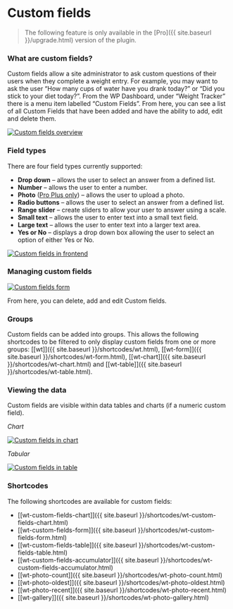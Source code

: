 # Custom fields

> The following feature is only available in the [Pro]({{ site.baseurl }}/upgrade.html) version of the plugin.

### What are custom fields?

Custom fields allow a site administrator to ask custom questions of their users when they complete a weight entry. For example, you may want to ask the user “How many cups of water have you drank today?” or “Did you stick to your diet today?”. From the WP Dashboard, under “Weight Tracker” there is a menu item labelled “Custom Fields”. From here, you can see a list of all Custom Fields that have been added and have the ability to add, edit and delete them.

[![Custom fields overview](/assets/images/custom-fields-overview.png)](/assets/images/custom-fields-overview.png)

### Field types

There are four field types currently supported:

-   **Drop down** – allows the user to select an answer from a defined list.
-   **Number** – allows the user to enter a number.
-   **Photo** ([Pro Plus only](/upgrade.html))  – allows the user to upload a photo.
-   **Radio buttons** – allows the user to select an answer from a defined list.
-   **Range slider** – create sliders to allow your user to answer using a scale.
-   **Small text** – allows the user to enter text into a small text field.
-   **Large text** – allows the user to enter text into a larger text area.
-   **Yes or No** – displays a drop down box allowing the user to select an option of either Yes or No.

[![Custom fields in frontend](/assets/images/custom-fields-form-frontend-small.png)](/assets/images/custom-fields-form-frontend.png)

### Managing custom fields

[![Custom fields form](/assets/images/custom-fields-form-small.png)](/assets/images/custom-fields-form.png)

From here, you can delete, add and edit Custom fields.

### Groups

Custom fields can be added into groups. This allows the following shortcodes to be filtered to only display custom fields from one or more groups: [[wt]]({{ site.baseurl }}/shortcodes/wt.html), [[wt-form]]({{ site.baseurl }}/shortcodes/wt-form.html), [[wt-chart]]({{ site.baseurl }}/shortcodes/wt-chart.html) and [[wt-table]]({{ site.baseurl }}/shortcodes/wt-table.html).



### Viewing the data

Custom fields are visible within data tables and charts (if a numeric custom field).

*Chart*

[![Custom fields in chart](/assets/images/custom-fields-display-small.png)](/assets/images/custom-fields-display.png)

*Tabular*

[![Custom fields in table](/assets/images/custom-fields-display-admin-small.png)](/assets/images/custom-fields-admin-display.png)
### Shortcodes

The following shortcodes are available for custom fields:

 - [[wt-custom-fields-chart]]({{ site.baseurl }}/shortcodes/wt-custom-fields-chart.html)
 - [[wt-custom-fields-form]]({{ site.baseurl }}/shortcodes/wt-custom-fields-form.html)
 - [[wt-custom-fields-table]]({{ site.baseurl }}/shortcodes/wt-custom-fields-table.html)
 - [[wt-custom-fields-accumulator]]({{ site.baseurl }}/shortcodes/wt-custom-fields-accumulator.html)
 - [[wt-photo-count]]({{ site.baseurl }}/shortcodes/wt-photo-count.html)
 - [[wt-photo-oldest]]({{ site.baseurl }}/shortcodes/wt-photo-oldest.html)
 - [[wt-photo-recent]]({{ site.baseurl }}/shortcodes/wt-photo-recent.html)
 - [[wt-gallery]]({{ site.baseurl }}/shortcodes/wt-photo-gallery.html)